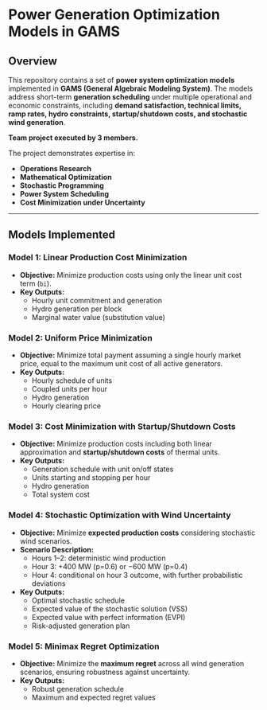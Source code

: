# Power Generation Optimization Models in GAMS

## Overview
This repository contains a set of **power system optimization models** implemented in **GAMS (General Algebraic Modeling System)**. The models address short-term **generation scheduling** under multiple operational and economic constraints, including **demand satisfaction, technical limits, ramp rates, hydro constraints, startup/shutdown costs, and stochastic wind generation**.

**Team project executed by 3 members.**

The project demonstrates expertise in:
- **Operations Research**  
- **Mathematical Optimization**  
- **Stochastic Programming**  
- **Power System Scheduling**  
- **Cost Minimization under Uncertainty**

---

## Models Implemented

### Model 1: Linear Production Cost Minimization
- **Objective:** Minimize production costs using only the linear unit cost term (`bi`).  
- **Key Outputs:**
  - Hourly unit commitment and generation
  - Hydro generation per block
  - Marginal water value (substitution value)

### Model 2: Uniform Price Minimization
- **Objective:** Minimize total payment assuming a single hourly market price, equal to the maximum unit cost of all active generators.  
- **Key Outputs:**
  - Hourly schedule of units
  - Coupled units per hour
  - Hydro generation
  - Hourly clearing price

### Model 3: Cost Minimization with Startup/Shutdown Costs
- **Objective:** Minimize production costs including both linear approximation and **startup/shutdown costs** of thermal units.  
- **Key Outputs:**
  - Generation schedule with unit on/off states
  - Units starting and stopping per hour
  - Hydro generation
  - Total system cost

### Model 4: Stochastic Optimization with Wind Uncertainty
- **Objective:** Minimize **expected production costs** considering stochastic wind scenarios.  
- **Scenario Description:**
  - Hours 1–2: deterministic wind production
  - Hour 3: +400 MW (p=0.6) or −600 MW (p=0.4)
  - Hour 4: conditional on hour 3 outcome, with further probabilistic deviations
- **Key Outputs:**
  - Optimal stochastic schedule
  - Expected value of the stochastic solution (VSS)
  - Expected value with perfect information (EVPI)
  - Risk-adjusted generation plan

### Model 5: Minimax Regret Optimization
- **Objective:** Minimize the **maximum regret** across all wind generation scenarios, ensuring robustness against uncertainty.  
- **Key Outputs:**
  - Robust generation schedule
  - Maximum and expected regret values


